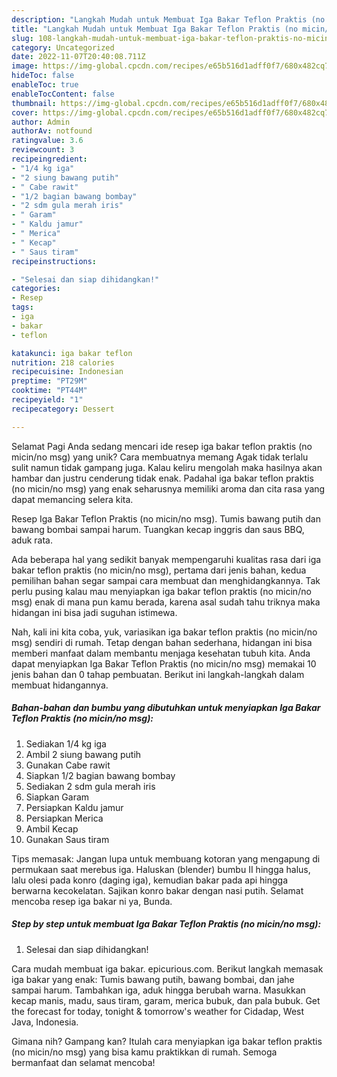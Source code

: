```yaml
---
description: "Langkah Mudah untuk Membuat Iga Bakar Teflon Praktis (no micin/no msg) yang Lezat Sekali"
title: "Langkah Mudah untuk Membuat Iga Bakar Teflon Praktis (no micin/no msg) yang Lezat Sekali"
slug: 108-langkah-mudah-untuk-membuat-iga-bakar-teflon-praktis-no-micin-no-msg-yang-lezat-sekali
category: Uncategorized
date: 2022-11-07T20:40:08.711Z
image: https://img-global.cpcdn.com/recipes/e65b516d1adff0f7/680x482cq70/iga-bakar-teflon-praktis-no-micinno-msg-foto-resep-utama.jpg
hideToc: false
enableToc: true
enableTocContent: false
thumbnail: https://img-global.cpcdn.com/recipes/e65b516d1adff0f7/680x482cq70/iga-bakar-teflon-praktis-no-micinno-msg-foto-resep-utama.jpg
cover: https://img-global.cpcdn.com/recipes/e65b516d1adff0f7/680x482cq70/iga-bakar-teflon-praktis-no-micinno-msg-foto-resep-utama.jpg
author: Admin
authorAv: notfound
ratingvalue: 3.6
reviewcount: 3
recipeingredient:
- "1/4 kg iga"
- "2 siung bawang putih"
- " Cabe rawit"
- "1/2 bagian bawang bombay"
- "2 sdm gula merah iris"
- " Garam"
- " Kaldu jamur"
- " Merica"
- " Kecap"
- " Saus tiram"
recipeinstructions:

- "Selesai dan siap dihidangkan!"
categories:
- Resep
tags:
- iga
- bakar
- teflon

katakunci: iga bakar teflon 
nutrition: 218 calories
recipecuisine: Indonesian
preptime: "PT29M"
cooktime: "PT44M"
recipeyield: "1"
recipecategory: Dessert

---
```



Selamat Pagi Anda sedang mencari ide resep iga bakar teflon praktis (no micin/no msg) yang unik? Cara membuatnya memang Agak tidak terlalu sulit namun tidak gampang juga. Kalau keliru mengolah maka hasilnya akan hambar dan justru cenderung tidak enak. Padahal iga bakar teflon praktis (no micin/no msg) yang enak seharusnya memiliki aroma dan cita rasa yang dapat memancing selera kita.


Resep Iga Bakar Teflon Praktis (no micin/no msg). Tumis bawang putih dan bawang bombai sampai harum. Tuangkan kecap inggris dan saus BBQ, aduk rata.

Ada beberapa hal yang sedikit banyak mempengaruhi kualitas rasa dari iga bakar teflon praktis (no micin/no msg), pertama dari jenis bahan, kedua pemilihan bahan segar sampai cara membuat dan menghidangkannya. Tak perlu pusing kalau mau menyiapkan iga bakar teflon praktis (no micin/no msg) enak di mana pun kamu berada, karena asal sudah tahu triknya maka hidangan ini bisa jadi suguhan istimewa.


Nah, kali ini kita coba, yuk, variasikan iga bakar teflon praktis (no micin/no msg) sendiri di rumah. Tetap dengan bahan sederhana, hidangan ini bisa memberi manfaat dalam membantu menjaga kesehatan tubuh kita. Anda dapat menyiapkan Iga Bakar Teflon Praktis (no micin/no msg) memakai 10 jenis bahan dan 0 tahap pembuatan. Berikut ini langkah-langkah dalam membuat hidangannya.

<!--inarticleads1-->

##### Bahan-bahan dan bumbu yang dibutuhkan untuk menyiapkan Iga Bakar Teflon Praktis (no micin/no msg):

1. Sediakan 1/4 kg iga
1. Ambil 2 siung bawang putih
1. Gunakan  Cabe rawit
1. Siapkan 1/2 bagian bawang bombay
1. Sediakan 2 sdm gula merah iris
1. Siapkan  Garam
1. Persiapkan  Kaldu jamur
1. Persiapkan  Merica
1. Ambil  Kecap
1. Gunakan  Saus tiram


Tips memasak: Jangan lupa untuk membuang kotoran yang mengapung di permukaan saat merebus iga. Haluskan (blender) bumbu II hingga halus, lalu olesi pada konro (daging iga), kemudian bakar pada api hingga berwarna kecokelatan. Sajikan konro bakar dengan nasi putih. Selamat mencoba resep iga bakar ni ya, Bunda. 

<!--inarticleads2-->

##### Step by step untuk membuat Iga Bakar Teflon Praktis (no micin/no msg):


1. Selesai dan siap dihidangkan!

Cara mudah membuat iga bakar. epicurious.com. Berikut langkah memasak iga bakar yang enak: Tumis bawang putih, bawang bombai, dan jahe sampai harum. Tambahkan iga, aduk hingga berubah warna. Masukkan kecap manis, madu, saus tiram, garam, merica bubuk, dan pala bubuk. Get the forecast for today, tonight &amp; tomorrow&#39;s weather for Cidadap, West Java, Indonesia. 

Gimana nih? Gampang kan? Itulah cara menyiapkan iga bakar teflon praktis (no micin/no msg) yang bisa kamu praktikkan di rumah. Semoga bermanfaat dan selamat mencoba!
